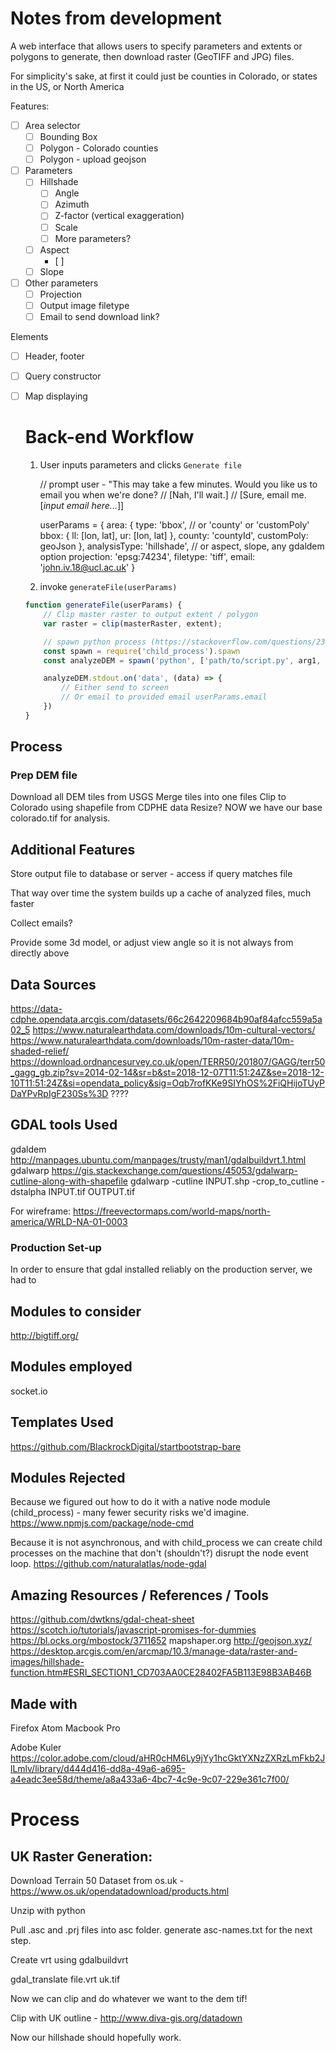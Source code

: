# Notes from development

A web interface that allows users to specify parameters and extents or polygons to generate, then download raster (GeoTIFF and JPG) files.

For simplicity's sake, at first it could just be counties in Colorado, or states in the US, or North America

Features:

- [ ]  Area  selector
    - [ ]  Bounding Box
    - [ ]  Polygon - Colorado counties
    - [ ]  Polygon - upload geojson
- [ ]  Parameters
    - [ ]  Hillshade
        - [ ]  Angle
        - [ ]  Azimuth
        - [ ]  Z-factor (vertical exaggeration)
        - [ ]  Scale
        - [ ]  More parameters?
    - [ ]  Aspect
        - [ ]  
    - [ ]  Slope
- [ ]  Other parameters
    - [ ]  Projection
    - [ ]  Output image filetype
    - [ ]  Email to send download link?

Elements

- [ ]  Header, footer
- [ ]  Query constructor
- [ ]  Map displaying

    # Back-end Workflow

    1. User inputs parameters and clicks `Generate file`

    	// prompt user - "This may take a few minutes. Would you like us to email you when we're done?
    		// [Nah, I'll wait.]
    		// [Sure, email me.[*input email here...*]]

    	userParams = {
    		area: {
    			type: 'bbox', // or 'county' or 'customPoly'
    			bbox: {
    				ll: [lon, lat],
    				ur: [lon, lat]
    			},
    			county: 'countyId',
    			customPoly: geoJson
    		},
    		analysisType: 'hillshade', // or aspect, slope, any gdaldem option
    		projection: 'epsg:74234',
    		filetype: 'tiff',
    		email: 'john.iv.18@ucl.ac.uk'
    	}


    2. invoke `generateFile(userParams)`

    ```javascript
    function generateFile(userParams) {
    	// Clip master raster to output extent / polygon
    	var raster = clip(masterRaster, extent);

    	// spawn python process (https://stackoverflow.com/questions/23450534/how-to-call-a-python-function-from-node-js)
    	const spawn = require('child_process').spawn
    	const analyzeDEM = spawn('python', ['path/to/script.py', arg1, arg2, arg3]

    	analyzeDEM.stdout.on('data', (data) => {
    		// Either send to screen
    		// Or email to provided email userParams.email
    	})
    }
    ```

## Process

### Prep DEM file

Download all DEM tiles from USGS
Merge tiles into one files
Clip to Colorado using shapefile from CDPHE data
Resize?
NOW we have our base colorado.tif for analysis.



## Additional Features

Store output file  to database or server - access if query matches file

That way over time the system builds up a cache of analyzed files, much faster

Collect emails?

Provide some 3d model, or adjust view angle so it is not always from directly above

## Data Sources

https://data-cdphe.opendata.arcgis.com/datasets/66c2642209684b90af84afcc559a5a02_5
https://www.naturalearthdata.com/downloads/10m-cultural-vectors/
https://www.naturalearthdata.com/downloads/10m-raster-data/10m-shaded-relief/
https://download.ordnancesurvey.co.uk/open/TERR50/201807/GAGG/terr50_gagg_gb.zip?sv=2014-02-14&sr=b&st=2018-12-07T11:51:24Z&se=2018-12-10T11:51:24Z&si=opendata_policy&sig=Oqb7rofKKe9SIYhOS%2FiQHijoTUyPDaYPvRpIgF230Ss%3D ????


## GDAL tools Used
gdaldem
http://manpages.ubuntu.com/manpages/trusty/man1/gdalbuildvrt.1.html
gdalwarp
https://gis.stackexchange.com/questions/45053/gdalwarp-cutline-along-with-shapefile
gdalwarp -cutline INPUT.shp -crop_to_cutline -dstalpha INPUT.tif OUTPUT.tif

For wireframe:
https://freevectormaps.com/world-maps/north-america/WRLD-NA-01-0003


### Production Set-up

In order to ensure that gdal installed reliably on the production server, we had to


## Modules to consider
http://bigtiff.org/

## Modules employed
socket.io

## Templates Used

https://github.com/BlackrockDigital/startbootstrap-bare

## Modules Rejected

Because we figured out how to do it with a native node module (child_process) - many fewer security risks  we'd imagine.
https://www.npmjs.com/package/node-cmd

Because it is not asynchronous, and  with child_process we can create child processes on the  machine that don't (shouldn't?) disrupt the node event loop.
https://github.com/naturalatlas/node-gdal


## Amazing Resources / References / Tools

https://github.com/dwtkns/gdal-cheat-sheet
https://scotch.io/tutorials/javascript-promises-for-dummies
https://bl.ocks.org/mbostock/3711652
mapshaper.org
http://geojson.xyz/
https://desktop.arcgis.com/en/arcmap/10.3/manage-data/raster-and-images/hillshade-function.htm#ESRI_SECTION1_CD703AA0CE28402FA5B113E98B3AB46B


## Made with
Firefox
Atom
Macbook Pro


Adobe Kuler
https://color.adobe.com/cloud/aHR0cHM6Ly9jYy1hcGktYXNzZXRzLmFkb2JlLmlv/library/d444d416-dd8a-49a6-a695-a4eadc3ee58d/theme/a8a433a6-4bc7-4c9e-9c07-229e361c7f00/






# Process

## UK Raster Generation:

Download Terrain 50 Dataset from os.uk - https://www.os.uk/opendatadownload/products.html

Unzip with python

Pull .asc and .prj files into asc folder. generate asc-names.txt for the next step.

Create vrt using gdalbuildvrt

gdal_translate file.vrt uk.tif

Now we can clip and do whatever we want to the dem tif!

Clip with UK outline - http://www.diva-gis.org/datadown

Now our hillshade should hopefully work.
